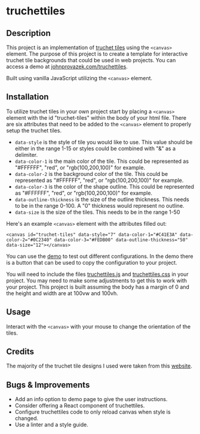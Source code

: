 # truchettiles

## Description

This project is an implementation of [truchet tiles](https://en.wikipedia.org/wiki/Truchet_tiles) using the `<canvas>` element. The purpose of this project is to create a template for interactive truchet tile backgrounds that could be used in web projects. You can access a demo at [johnprovazek.com/truchettiles](https://www.johnprovazek.com/truchettiles/).

Built using vanilla JavaScript utilizing the `<canvas>` element.

## Installation

To utilize truchet tiles in your own project start by placing a `<canvas>` element with the id "truchet-tiles" within the body of your html file. There are six attributes that need to be added to the `<canvas>` element to properly setup the truchet tiles.

- `data-style` is the style of tile you would like to use. This value should be either in the range 1-15 or styles could be combined with "&" as a delimiter.
- `data-color-1` is the main color of the tile. This could be represented as "#FFFFFF", "red", or "rgb(100,200,100)" for example. 
- `data-color-2` is the background color of the tile. This could be represented as "#FFFFFF", "red", or "rgb(100,200,100)" for example. 
- `data-color-3` is the color of the shape outline. This could be represented as "#FFFFFF", "red", or "rgb(100,200,100)" for example. 
- `data-outline-thickness` is the size of the outline thickness. This needs to be in the range 0-100. A "0" thickness would represent no outline.
- `data-size` is the size of the tiles. This needs to be in the range 1-50

Here's an example `<canvas>` element with the attributes filled out:
```
<canvas id="truchet-tiles" data-style="7" data-color-1="#C41E3A" data-color-2="#0C2340" data-color-3="#FEDB00" data-outline-thickness="50" data-size="12"></canvas>
```
You can use the [demo](https://www.johnprovazek.com/truchettiles/) to test out different configurations. In the demo there is a button that can be used to copy the configuration to your project.

You will need to include the files [truchettiles.js](./js/truchettiles.js) and [truchettiles.css](./css/truchettiles.css) in your project. You may need to make some adjustments to get this to work with your project. This project is built assuming the body has a margin of 0 and the height and width are at 100vw and 100vh.

## Usage

Interact with the `<canvas>` with your mouse to change the orientation of the tiles.

## Credits

The majority of the truchet tile designs I used were taken from this [website](http://arearugscarpet.blogspot.com/2014/04/the-curse-of-truchets-tiles.html).

## Bugs & Improvements

- Add an info option to demo page to give the user instructions.
- Consider offering a React component of truchettiles.
- Configure truchettiles code to only reload canvas when style is changed.
- Use a linter and a style guide.
